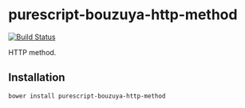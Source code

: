 # purescript-bouzuya-http-method

[![Build Status](https://img.shields.io/travis/bouzuya/purescript-bouzuya-http-method.svg)](https://travis-ci.org/bouzuya/purescript-bouzuya-http-method)

HTTP method.

## Installation

```
bower install purescript-bouzuya-http-method
```
